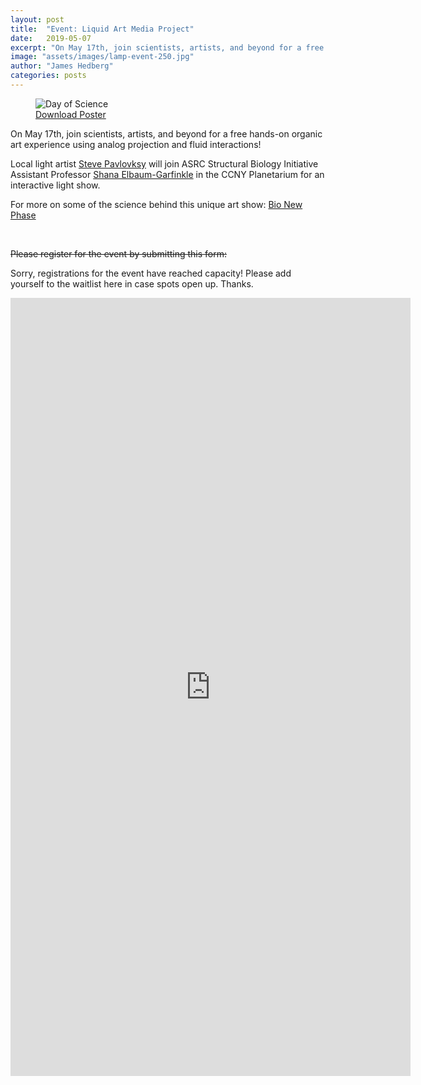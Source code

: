 ```yaml
---
layout: post
title:  "Event: Liquid Art Media Project"
date:   2019-05-07
excerpt: "On May 17th, join scientists, artists, and beyond for a free hands-on organic art experience using analog projection and fluid interactions!"
image: "assets/images/lamp-event-250.jpg"
author: "James Hedberg"
categories: posts
---
```



<figure class="figure col-lg-3 col-sm-6 float-left">
<img class="figure-img img-fluid rounded" src="{{site.baseurl}}/assets/images/poster-LAMP.jpg" alt="Day of Science" />
<figcaption class="figure-caption"><a href="{{site.baseurl}}/assets/images/poster-LAMP.jpg">Download Poster </a></figcaption>

</figure>



On May 17th, join scientists, artists, and beyond for a free hands-on organic art experience using analog projection and fluid interactions!

Local light artist [Steve Pavlovksy](https://liquidlightlab.com/home.html) will join ASRC Structural Biology Initiative Assistant Professor [Shana Elbaum-Garfinkle](https://asrc.gc.cuny.edu/structbio/people/dr-shana-elbaum-garfinkle/) in the CCNY Planetarium for an interactive light show.

For more on some of the science behind this unique art show: [Bio New Phase](https://asrc.gc.cuny.edu/structbio/2018/10/11/protein-liquid-phase-separation-launches-cell-biologys-new-phase/
)

<br  style="clear:both;"/>

~~Please register for the event by submitting this form:~~

Sorry, registrations for the event have reached capacity! Please add yourself to the waitlist here in case spots open up. Thanks.

<iframe src="https://docs.google.com/forms/d/e/1FAIpQLSe1m195P4hJSDsSv31ZdPcTPuDrF9YdDhkXnFEhHO2Jtlz5kw/viewform?embedded=true" width="640" height="1245" frameborder="0" marginheight="0" marginwidth="0">Loading...</iframe>
